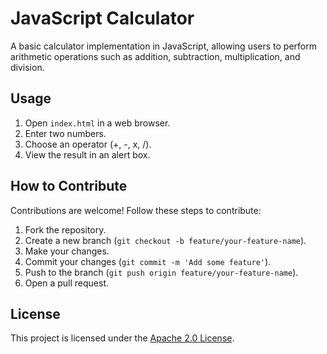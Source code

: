 # JavaScript Calculator

A basic calculator implementation in JavaScript, allowing users to perform arithmetic operations such as addition, subtraction, multiplication, and division.

## Usage

1. Open `index.html` in a web browser.
2. Enter two numbers.
3. Choose an operator (+, -, x, /).
4. View the result in an alert box.

## How to Contribute

Contributions are welcome! Follow these steps to contribute:

1. Fork the repository.
2. Create a new branch (`git checkout -b feature/your-feature-name`).
3. Make your changes.
4. Commit your changes (`git commit -m 'Add some feature'`).
5. Push to the branch (`git push origin feature/your-feature-name`).
6. Open a pull request.

## License

This project is licensed under the [Apache 2.0 License](LICENSE).
